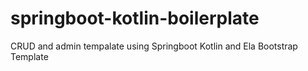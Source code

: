 # springboot-kotlin-boilerplate
CRUD and admin tempalate using Springboot Kotlin and Ela Bootstrap Template
